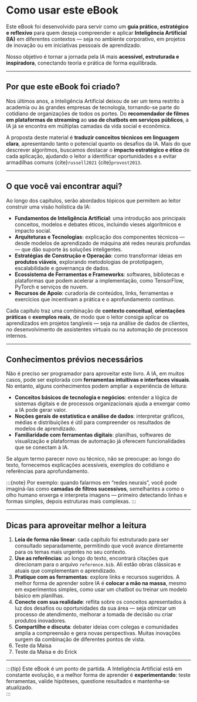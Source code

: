 # Como usar este eBook 

Este eBook foi desenvolvido para servir como um **guia prático, estratégico e reflexivo** para quem deseja compreender e aplicar **Inteligência Artificial (IA)** em diferentes contextos — seja no ambiente corporativo, em projetos de inovação ou em iniciativas pessoais de aprendizado.  

Nosso objetivo é tornar a jornada pela IA mais **acessível, estruturada e inspiradora**, conectando teoria e prática de forma equilibrada.  

---

## Por que este eBook foi criado?

Nos últimos anos, a Inteligência Artificial deixou de ser um tema restrito à academia ou às grandes empresas de tecnologia, tornando-se parte do cotidiano de organizações de todos os portes. Do **recomendador de filmes em plataformas de streaming** ao **uso de chatbots em serviços públicos**, a IA já se encontra em múltiplas camadas da vida social e econômica.  

A proposta deste material é **traduzir conceitos técnicos em linguagem clara**, apresentando tanto o potencial quanto os desafios da IA. Mais do que descrever algoritmos, buscamos destacar o **impacto estratégico e ético** de cada aplicação, ajudando o leitor a identificar oportunidades e a evitar armadilhas comuns {cite}`russell2021` {cite}`provost2013`.  

---

## O que você vai encontrar aqui?

Ao longo dos capítulos, serão abordados tópicos que permitem ao leitor construir uma visão holística da IA:

- **Fundamentos de Inteligência Artificial**: uma introdução aos principais conceitos, modelos e debates éticos, incluindo vieses algorítmicos e impacto social.  
- **Arquiteturas e Tecnologias**: explicação dos componentes técnicos — desde modelos de aprendizado de máquina até redes neurais profundas — que dão suporte às soluções inteligentes.  
- **Estratégias de Construção e Operação**: como transformar ideias em **produtos viáveis**, explorando metodologias de prototipagem, escalabilidade e governança de dados.  
- **Ecossistema de Ferramentas e Frameworks**: softwares, bibliotecas e plataformas que podem acelerar a implementação, como TensorFlow, PyTorch e serviços de nuvem.  
- **Recursos de Apoio**: curadoria de conteúdos, links, ferramentas e exercícios que incentivam a prática e o aprofundamento contínuo.  

Cada capítulo traz uma combinação de **contexto conceitual**, **orientações práticas** e **exemplos reais**, de modo que o leitor consiga aplicar os aprendizados em projetos tangíveis — seja na análise de dados de clientes, no desenvolvimento de assistentes virtuais ou na automação de processos internos.  

---

## Conhecimentos prévios necessários

Não é preciso ser programador para aproveitar este livro. A IA, em muitos casos, pode ser explorada com **ferramentas intuitivas e interfaces visuais**. No entanto, alguns conhecimentos podem ampliar a experiência de leitura:  

- **Conceitos básicos de tecnologia e negócios**: entender a lógica de sistemas digitais e de processos organizacionais ajuda a enxergar como a IA pode gerar valor.  
- **Noções gerais de estatística e análise de dados**: interpretar gráficos, médias e distribuições é útil para compreender os resultados de modelos de aprendizado.  
- **Familiaridade com ferramentas digitais**: planilhas, softwares de visualização e plataformas de automação já oferecem funcionalidades que se conectam à IA.  

Se algum termo parecer novo ou técnico, não se preocupe: ao longo do texto, fornecemos explicações acessíveis, exemplos do cotidiano e referências para aprofundamento.  

:::{note}
Por exemplo: quando falarmos em “redes neurais”, você pode imaginá-las como **camadas de filtros sucessivos**, semelhantes a como o olho humano enxerga e interpreta imagens — primeiro detectando linhas e formas simples, depois estruturas mais complexas.
:::

---

## Dicas para aproveitar melhor a leitura

1. **Leia de forma não linear**: cada capítulo foi estruturado para ser consultado separadamente, permitindo que você avance diretamente para os temas mais urgentes no seu contexto.  
2. **Use as referências**: ao longo do texto, encontrará citações que direcionam para o arquivo `reference.bib`. Ali estão obras clássicas e atuais que complementam o aprendizado.  
3. **Pratique com as ferramentas**: explore links e recursos sugeridos. A melhor forma de aprender sobre IA é **colocar a mão na massa**, mesmo em experimentos simples, como usar um chatbot ou treinar um modelo básico em planilhas.  
4. **Conecte com sua realidade**: reflita sobre os conceitos apresentados à luz dos desafios ou oportunidades da sua área — seja otimizar um processo de atendimento, melhorar a tomada de decisão ou criar produtos inovadores.  
5. **Compartilhe e discuta**: debater ideias com colegas e comunidades amplia a compreensão e gera novas perspectivas. Muitas inovações surgem da combinação de diferentes pontos de vista.  
6. Teste da Maisa
7. Teste da Maísa e do Erick
---

:::{tip}
Este eBook é um ponto de partida. A Inteligência Artificial está em constante evolução, e a melhor forma de aprender é **experimentando**: teste ferramentas, valide hipóteses, questione resultados e mantenha-se atualizado.  
:::
